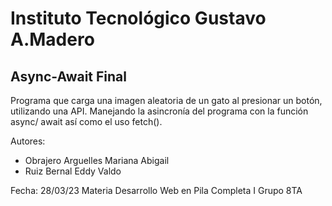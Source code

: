 # Instituto Tecnológico Gustavo A.Madero
## Async-Await Final
Programa que carga una imagen aleatoria de un gato al presionar un botón, utilizando una API. Manejando la asincronía del programa con la función async/ await así como el uso fetch().

Autores:
* Obrajero Arguelles Mariana Abigail 
* Ruiz Bernal Eddy Valdo

Fecha: 28/03/23
Materia
Desarrollo Web en Pila Completa I
Grupo 
8TA
